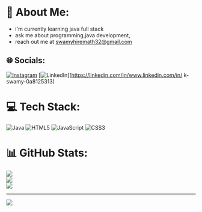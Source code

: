 # 💫 About Me:
* i'm currently learning java full stack
* ask me about programming,java development,
* reach out me at swamyhiremath32@gmail.com



## 🌐 Socials:
[![Instagram](https://img.shields.io/badge/Instagram-%23E4405F.svg?logo=Instagram&logoColor=white)](https://instagram.com/Kumarswamyhiremath3@gmail.com) [![LinkedIn](https://img.shields.io/badge/LinkedIn-%230077B5.svg?logo=linkedin&logoColor=white)](https://linkedin.com/in/www.linkedin.com/in/ k-swamy-0a8125313) 

# 💻 Tech Stack:
![Java](https://img.shields.io/badge/java-%23ED8B00.svg?style=flat-square&logo=openjdk&logoColor=white) ![HTML5](https://img.shields.io/badge/html5-%23E34F26.svg?style=flat-square&logo=html5&logoColor=white) ![JavaScript](https://img.shields.io/badge/javascript-%23323330.svg?style=flat-square&logo=javascript&logoColor=%23F7DF1E) ![CSS3](https://img.shields.io/badge/css3-%231572B6.svg?style=flat-square&logo=css3&logoColor=white)
# 📊 GitHub Stats:
![](https://github-readme-stats.vercel.app/api?username=kumarhiremath32&theme=shadow_green&hide_border=false&include_all_commits=true&count_private=true)<br/>
![](https://github-readme-streak-stats.herokuapp.com/?user=kumarhiremath32&theme=shadow_green&hide_border=false)<br/>
![](https://github-readme-stats.vercel.app/api/top-langs/?username=kumarhiremath32&theme=shadow_green&hide_border=false&include_all_commits=true&count_private=true&layout=compact)

---
[![](https://visitcount.itsvg.in/api?id=kumarhiremath32&icon=0&color=12)](https://visitcount.itsvg.in)

<!-- Proudly created with GPRM ( https://gprm.itsvg.in ) -->
